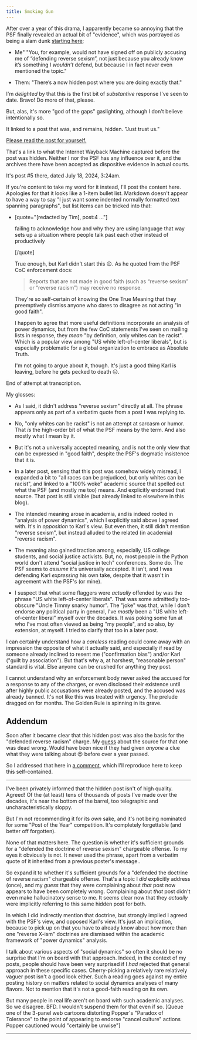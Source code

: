 ```yaml
---
title: Smoking Gun
---
```


After over a year of this  drama, I apparently became so annoying that the PSF finally revealed an actual bit of "evidence", which was portrayed as being a slam dunk [starting here](https://discuss.python.org/t/suspension-of-franz-kiraly/103776/95);

- Me" "You, for example, would not have signed off on publicly accusing me of “defending reverse sexism”, not just because you already know it’s something I _wouldn’t_ defend, but because I in fact never even mentioned the topic."

- Them: "There’s a now hidden post where you are doing exactly that."

I'm _delighted_ by that this is the first bit of _substantive_ response I've seen to date. Bravo! Do more of that, please.

But, alas, it's more "god of the gaps" gaslighting, although I don't believe intentionally so.

It linked to a post that was, and remains, hidden. "Just trust us."

[Please read the post for yourself.](https://web.archive.org/web/20240718111426/https://discuss.python.org/t/im-leaving-too/58408)

That's a link to what the Internet Wayback Machine captured before the post was hidden. Neither I nor the PSF has any influence over it, and the archives there have been accepted as dispositive evidence in actual courts.

It's post #5 there, dated July 18, 2024, 3:24am.

If you're content to take my word for it instead, I'll post the content here. Apologies for that it looks like a 1-item bullet list.  Markdown doesn't appear to have a way to say "I just want some indented normally formatted text spanning paragraphs", but list items can be tricked into that:

-  [quote="[redacted by Tim], post:4 ..."]

   failing to acknowledge how and why they are using language that way sets up a situation where people talk past each other instead of productively
   
   [/quote]

   True enough, but Karl didn't start this :wink:. As he quoted from the PSF CoC enforcement docs:

   > Reports that are not made in good faith (such as “reverse sexism” or “reverse racism”) may receive no response.

   They're so self-certain of knowing the One True Meaning that they preemptively dismiss anyone who dares to disagree as not acting "in good faith".

   I happen to agree that more useful definitions incorporate an analysis of power dynamics, but from the few CoC statements I've seen on mailing lists in response, they _mean_ "by definition, only whites can be racist". Which is a popular view among "US white left-of-center liberals", but is especially problematic for a global organization to embrace as Absolute Truth.

   I'm not going to argue about it, though. It's just a good thing Karl is leaving, before he gets pecked to death :frowning_face:.

End of attempt at transcription.

My glosses:

- As I said, it didn't address "reverse sexism" directly at all. The phrase appears only as part of a verbatim quote from a post I was replying to.

- No, "only whites can be racist" is not an attempt at sarcasm or humor. That _is_ the high-order bit of what the PSF means by the term. And also mostly what I mean by it.

- But it's not a universally accepted meaning, and is not the only view that can be expressed in "good faith", despite the PSF's dogmatic insistence that it is.

- In a later post, sensing that this post was somehow widely misread, I expanded a bit to "all races can be prejudiced, but only whites can be racist", and linked to a "100% woke" academic source that spelled out what the PSF (and mostly me too) means. And explicitly endorsed that source. That post is still visible (but already linked to elsewhere in this blog).

- The intended meaning arose in academia, and is indeed rooted in "analysis of power dynamics", which I explicitly said above I agreed with. It's in _opposition_ to Karl's view. But even then, it still didn't mention "reverse sexism", but instead alluded to the related (in academia) "reverse racism".

- The meaning also gained traction among, especially, US college students, and social justice activists. But, no, most people in the Python world don't attend "social justice in tech" conferences. Some do. The PSF seems to _assume_ it's universally accepted. It isn't, and I was defending Karl _expressing_ his own take, despite that it wasn't in agreement with the PSF's (or mine).

- I suspect that what some flaggers were _actually_ offended by was the phrase "US white left-of-center liberals". That was some admittedly too-obscure "Uncle Timmy snarky humor". The "joke" was that, while I don't endorse any political party in general, I've _mostly_ been a "US white left-of-center liberal" myself over the decades. It was poking some fun at who I've most often viewed as being "my people", and so also, by extension, at myself. I tried to clarify that too in a later post.

I can certainly understand how a _careless_ reading could come away with an impression the opposite of what it actually said, and especially if read by someone already inclined to resent me ("confirmation bias") and/or Karl ("guilt by association"). But that's why a, at harshest, "reasonable person" standard is vital. Else anyone can be crushed for anything they post.

I cannot understand why an enforcement body never asked the accused for a response to any of the charges, or even disclosed their existence until after highly public accusations were already posted, and the accused was already banned. It's not like this was treated with urgency. The prelude dragged on for months. The Golden Rule is spinning in its grave.

## Addendum

Soon after it became clear that this hidden post was also the basis for the "defended reverse racism" charge. My [guess](silly) about the source for that one was dead wrong. Would have been nice if they had given _anyone_ a clue what they were talking about :wink: before over a year passed.

So I addressed that here in [a comment](https://discuss.python.org/t/shedding-light-on-a-three-month-suspension/66337/260), which I'll reproduce here to keep this self-contained.

-----

I've been privately informed that the hidden post isn't of high quality. Agreed! Of the (at least) tens of thousands of posts I've made over the decades, it's near the bottom of the barrel, too telegraphic and uncharacteristically sloppy.

But I'm not recommending it for its _own_ sake, and it's not being nominated for some "Post of the Year" competition. It's completely forgettable (and better off forgotten).

None of that matters here. The question is whether it's sufficient grounds for a "defended the doctrine of reverse sexism" chargeable offense. To my eyes it obviously is not. It never used the phrase, apart from a verbatim quote of it inherited from a previous poster's message..

So expand it to whether it's sufficient grounds for a "defended the doctrine of reverse racism" chargeable offense. That's a topic I _did_ explicitly address (once), and my _guess_ that they were complaining about _that_ post now appears to have been completely wrong. Complaining about _that_ post didn't even make hallucinatory sense to me. It seems clear now that they _actually_ were implicitly referring to this same hidden post for both.

In which I did indirectly mention that doctrine, but strongly implied I agreed with the PSF's view, and opposed Karl's view. It's just an implication, because to pick up on that you have to already know about how more than one "reverse X-ism" doctrines are dismissed within the academic framework of "power dynamics" analysis.

I talk about various aspects of "social dynamics" so often it should be no surprise that I'm on board with that approach. Indeed, in the context of my posts, people should have been very surprised if I _had_ rejected that general approach in these specific cases. Cherry-picking a relatively rare relatively vaguer post isn't a good look either. Such a reading goes against my entire posting history on matters related to social dynamics analyses of many flavors. Not to mention that it's not a good-faith reading on its own.

But many people in real life aren't on board with such academic analyses. So we disagree. BFD. I wouldn't suspend them for that even if so. \[Queue one of the 3-panel web cartoons distorting Popper's "Paradox of Tolerance" to the point of appearing to endorse "cancel culture" actions Popper cautioned would "certainly be unwise"\]

-----



